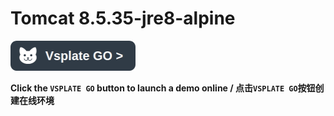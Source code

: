 # Tomcat 8.5.35-jre8-alpine

<a href="https://www.vsplate.com/?docker-compose=https://github.com/vsplate/dcenvs/tomcat/8.5.35-jre8-alpine"><img alt="VSPLATE GO" src="https://raw.githubusercontent.com/vsplate/images/master/vsgo_btn.png" width="200px"></a>

**Click the `VSPLATE GO` button to launch a demo online / 点击`VSPLATE GO`按钮创建在线环境**